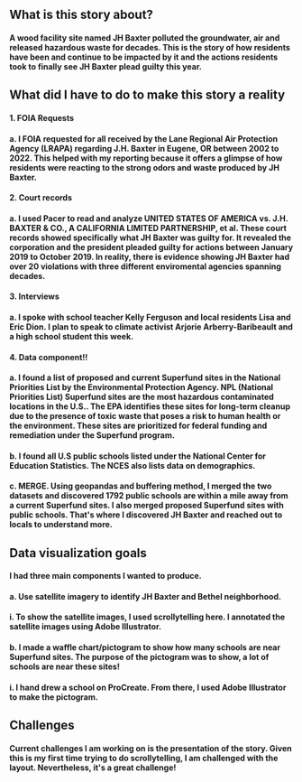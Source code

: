 ## What is this story about? 
#### A wood facility site named JH Baxter polluted the groundwater, air and released hazardous waste for decades. This is the story of how residents have been and continue to be impacted by it and the actions residents took to finally see JH Baxter plead guilty this year. 

## What did I have to do to make this story a reality 

#### 1. FOIA Requests 
####    a. I FOIA requested for all received by the  Lane Regional Air Protection Agency (LRAPA) regarding J.H. Baxter in Eugene, OR between 2002 to 2022. This helped with my reporting because it offers a glimpse of how residents were reacting to the strong odors and waste produced by JH Baxter. 

#### 2. Court records
####    a. I used Pacer to read and analyze UNITED STATES OF AMERICA vs. J.H. BAXTER & CO., A CALIFORNIA LIMITED PARTNERSHIP, et al. These court records showed specifically what JH Baxter was guilty for. It revealed the corporation and the president pleaded guilty for actions between January 2019 to October 2019. In reality, there is evidence showing JH Baxter had over 20 violations with three different enviromental agencies spanning decades. 

#### 3. Interviews 
####   a. I spoke with school teacher Kelly Ferguson and local residents Lisa and Eric Dion. I plan to speak to climate activist Arjorie Arberry-Baribeault and a high school student this week. 

#### 4. Data component!!
####    a. I found a list of proposed and current Superfund sites in the National Priorities List by the Environmental Protection Agency. NPL (National Priorities List) Superfund sites are the most hazardous contaminated locations in the U.S.. The EPA identifies these sites for long-term cleanup due to the presence of toxic waste that poses a risk to human health or the environment. These sites are prioritized for federal funding and remediation under the Superfund program.

####   b. I found all U.S public schools listed under the National Center for Education Statistics. The NCES also lists data on demographics. 

####   c. MERGE. Using geopandas and buffering method, I merged the two datasets and discovered 1792 public schools are within a mile away from a current Superfund sites. I also merged proposed Superfund sites with public schools. That's where I discovered JH Baxter and reached out to locals to understand more. 

## Data visualization goals 

#### I had three main components I wanted to produce. 
#### a. Use satellite imagery to identify JH Baxter and Bethel neighborhood. 
####                i. To show the satellite images, I used scrollytelling here. I annotated the satellite images using Adobe Illustrator.

#### b. I made a waffle chart/pictogram to show how many schools are near Superfund sites. The purpose of the pictogram was to show, a lot of schools are near these sites! 
####                i. I hand drew a school on ProCreate. From there, I used Adobe Illustrator to make the pictogram.  

## Challenges 
#### Current challenges I am working on is the presentation of the story. Given this is my first time trying to do scrollytelling, I am challenged with the layout. Nevertheless, it's a great challenge! 